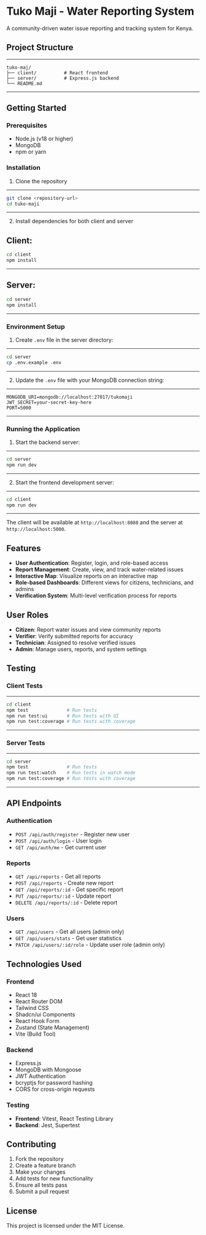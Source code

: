 
# Tuko Maji - Water Reporting System

A community-driven water issue reporting and tracking system for Kenya.

## Project Structure

---
```
tuko-maj/
├── client/          # React frontend
├── server/          # Express.js backend
└── README.md
```
---

## Getting Started

### Prerequisites

- Node.js (v18 or higher)
- MongoDB
- npm or yarn

### Installation

1. Clone the repository
---
```bash
git clone <repository-url>
cd tuko-maji
```
---

2. Install dependencies for both client and server

**Client:**
---
```bash
cd client
npm install
```
---

**Server:**
---
```bash
cd server
npm install
```
---

### Environment Setup

1. Create `.env` file in the server directory:
---
```bash
cd server
cp .env.example .env
```
---

2. Update the `.env` file with your MongoDB connection string:
---
```env
MONGODB_URI=mongodb://localhost:27017/tukomaji
JWT_SECRET=your-secret-key-here
PORT=5000
```
---

### Running the Application

1. Start the backend server:
---
```bash
cd server
npm run dev
```
---

2. Start the frontend development server:
---
```bash
cd client
npm run dev
```
---

The client will be available at `http://localhost:8080` and the server at `http://localhost:5000`.

## Features

- **User Authentication**: Register, login, and role-based access
- **Report Management**: Create, view, and track water-related issues
- **Interactive Map**: Visualize reports on an interactive map
- **Role-based Dashboards**: Different views for citizens, technicians, and admins
- **Verification System**: Multi-level verification process for reports

## User Roles

- **Citizen**: Report water issues and view community reports
- **Verifier**: Verify submitted reports for accuracy
- **Technician**: Assigned to resolve verified issues
- **Admin**: Manage users, reports, and system settings

## Testing

### Client Tests
---
```bash
cd client
npm test              # Run tests
npm run test:ui       # Run tests with UI
npm run test:coverage # Run tests with coverage
```
---

### Server Tests
---
```bash
cd server
npm test              # Run tests
npm run test:watch    # Run tests in watch mode
npm run test:coverage # Run tests with coverage
```
---

## API Endpoints

### Authentication
- `POST /api/auth/register` - Register new user
- `POST /api/auth/login` - User login
- `GET /api/auth/me` - Get current user

### Reports
- `GET /api/reports` - Get all reports
- `POST /api/reports` - Create new report
- `GET /api/reports/:id` - Get specific report
- `PUT /api/reports/:id` - Update report
- `DELETE /api/reports/:id` - Delete report

### Users
- `GET /api/users` - Get all users (admin only)
- `GET /api/users/stats` - Get user statistics
- `PATCH /api/users/:id/role` - Update user role (admin only)

## Technologies Used

### Frontend
- React 18
- React Router DOM
- Tailwind CSS
- Shadcn/ui Components
- React Hook Form
- Zustand (State Management)
- Vite (Build Tool)

### Backend
- Express.js
- MongoDB with Mongoose
- JWT Authentication
- bcryptjs for password hashing
- CORS for cross-origin requests

### Testing
- **Frontend**: Vitest, React Testing Library
- **Backend**: Jest, Supertest

## Contributing

1. Fork the repository
2. Create a feature branch
3. Make your changes
4. Add tests for new functionality
5. Ensure all tests pass
6. Submit a pull request

## License

This project is licensed under the MIT License.
